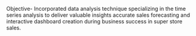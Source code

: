   Objective- Incorporated data analysis technique specializing in the time series analysis to deliver valuable insights accurate sales forecasting and interactive dashboard creation during business success in super store sales.
